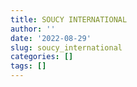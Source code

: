 ```yaml
---
title: SOUCY INTERNATIONAL
author: ''
date: '2022-08-29'
slug: soucy_international
categories: []
tags: []
---
```

